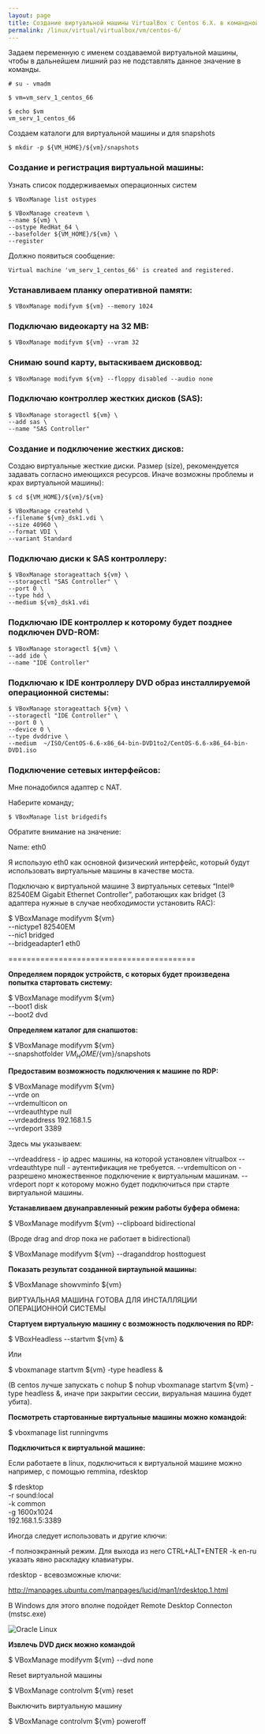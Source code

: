 ```yaml
---
layout: page
title: Создание виртуальной машины VirtualBox с Centos 6.X. в командной строке linux
permalink: /linux/virtual/virtualbox/vm/centos-6/
---
```


Задаем переменную с именем создаваемой виртуальной машины, чтобы в дальнейшем лишний раз не подставлять данное значение в команды.

    # su - vmadm

    $ vm=vm_serv_1_centos_66

    $ echo $vm
    vm_serv_1_centos_66

Создаем каталоги для виртуальной машины  и для snapshots

    $ mkdir -p ${VM_HOME}/${vm}/snapshots


### Создание и регистрация виртуальной машины:


Узнать список поддерживаемых операционных систем

    $ VBoxManage list ostypes

    $ VBoxManage createvm \
    --name ${vm} \
    --ostype RedHat_64 \
    --basefolder ${VM_HOME}/${vm} \
    --register

Должно появиться сообщение:

    Virtual machine 'vm_serv_1_centos_66' is created and registered.



### Устанавливаем планку оперативной памяти:


    $ VBoxManage modifyvm ${vm} --memory 1024


### Подключаю видеокарту на 32 MB:


    $ VBoxManage modifyvm ${vm} --vram 32


### Снимаю sound карту, вытаскиваем дисковвод:

    $ VBoxManage modifyvm ${vm} --floppy disabled --audio none


### Подключаю контроллер жестких дисков (SAS):


    $ VBoxManage storagectl ${vm} \
    --add sas \
    --name "SAS Controller"


### Создание и подключение жестких дисков:


Создаю виртуальные жесткие диски. Размер (size), рекомендуется задавать согласно имеющихся ресурсов. Иначе возможны проблемы и крах виртуальной машины):

    $ cd ${VM_HOME}/${vm}/${vm}

    $ VBoxManage createhd \
    --filename ${vm}_dsk1.vdi \
    --size 40960 \
    --format VDI \
    --variant Standard




### Подключаю диски к SAS контроллеру:


    $ VBoxManage storageattach ${vm} \
    --storagectl "SAS Controller" \
    --port 0 \
    --type hdd \
    --medium ${vm}_dsk1.vdi



### Подключаю IDE контроллер к которому будет позднее подключен DVD-ROM:


    $ VBoxManage storagectl ${vm} \
    --add ide \
    --name "IDE Controller"


### Подключаю к IDE контроллеру DVD образ инсталлируемой операционной системы:


    $ VBoxManage storageattach ${vm} \
    --storagectl "IDE Controller" \
    --port 0 \
    --device 0 \
    --type dvddrive \
    --medium  ~/ISO/CentOS-6.6-x86_64-bin-DVD1to2/CentOS-6.6-x86_64-bin-DVD1.iso


### Подключение сетевых интерфейсов:

Мне понадобился адаптер с NAT.




Наберите команду;

    $ VBoxManage list bridgedifs

Обратите внимание на значение:

Name:                eth0

Я использую eth0 как основной физический интерфейс, который будут использовать виртуальные машины в качестве моста.

Подключаю к виртуальной машине 3 виртуальных сетевых “Intel® 82540EM Gigabit Ethernet Controller”, работающих как bridget (3 адаптера нужные в случае необходимости установить RAC):

$ VBoxManage modifyvm ${vm} \
--nictype1 82540EM \
--nic1 bridged \
--bridgeadapter1 eth0



=========================================


<strong>Определяем порядок устройств, с которых будет произведена попытка стартовать систему:</strong>


$ VBoxManage modifyvm ${vm} \
--boot1 disk \
--boot2 dvd


<strong>Определяем каталог для снапшотов:</strong>



$ VBoxManage modifyvm ${vm} \
--snapshotfolder ${VM_HOME}/${vm}/snapshots



<strong>Предоставим возможность подключения к машине по RDP:</strong>


$ VBoxManage modifyvm ${vm} \
--vrde on \
--vrdemulticon on \
--vrdeauthtype null \
--vrdeaddress 192.168.1.5 \
--vrdeport 3389

Здесь мы указываем:

--vrdeaddress - ip адрес машины, на которой установлен vitrualbox
--vrdeauthtype null - аутентификация не требуется.
--vrdemulticon on - разрешено множественное подключение к виртуальным машинам.
--vrdeport порт к которому можно будет подключиться при старте виртуальной машины.


<strong>Устанавливаем двунаправленный режим работы буфера обмена:</strong>


$ VBoxManage modifyvm ${vm} --clipboard bidirectional

(Вроде drag and drop пока не работает в bidirectional)

$ VBoxManage modifyvm ${vm} --draganddrop hosttoguest


<strong>Показать результат созданной виртаульной машины:</strong>


$ VBoxManage showvminfo ${vm}

ВИРТУАЛЬНАЯ МАШИНА ГОТОВА ДЛЯ ИНСТАЛЛЯЦИИ ОПЕРАЦИОННОЙ СИСТЕМЫ


<strong>Стартуем виртуальную машину с возможность подключения по RDP:</strong>



$ VBoxHeadless --startvm ${vm} &

Или

$ vboxmanage startvm ${vm} -type headless &

(В centos лучше запускать с nohup  $ nohup vboxmanage startvm ${vm} -type headless &, иначе при закрытии сессии, вируальная машина будет убита).


<strong>Посмотреть стартованные виртуальные машины можно командой:</strong>


$ vboxmanage list runningvms



<strong>Подключиться к виртуальной машине:</strong>

Если работаете в linux, подключиться к виртуальной машине можно например, с помощью remmina, rdesktop

$ rdesktop \
-r sound:local \
-k common  \
-g  1600x1024 \
192.168.1.5:3389


Иногда следует использовать и другие ключи:

-f полноэкранный режим. Для выхода из него CTRL+ALT+ENTER
-k en-ru  указать явно раскладку клавиатуры.


rdesktop - всевозможные ключи:

http://manpages.ubuntu.com/manpages/lucid/man1/rdesktop.1.html

В Windows для этого вполне подойдет Remote Desktop Connecton (mstsc.exe)


<img src="vm_oracle_linux.png" alt="Oracle Linux" />



<strong>Извлечь DVD диск можно командой</strong>

$ VBoxManage modifyvm ${vm} --dvd none

Reset виртуальной машины

$ VBoxManage controlvm ${vm} reset

Выключить виртуальную машину

$ VBoxManage controlvm ${vm} poweroff


</pre>
